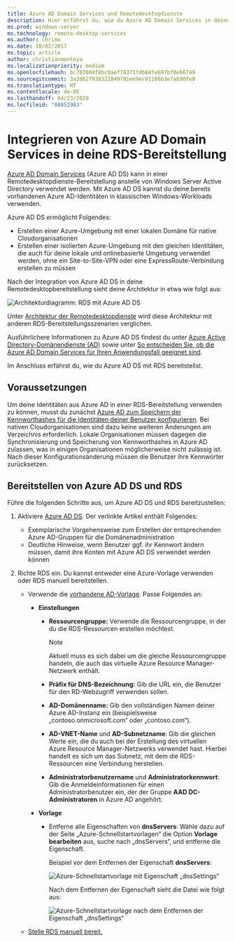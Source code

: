 ```yaml
---
title: Azure AD Domain Services und Remotedesktopdienste
description: Hier erfährst du, wie du Azure AD Domain Services in deine RDS-Bereitstellung integrierst.
ms.prod: windows-server
ms.technology: remote-desktop-services
ms.author: chrimo
ms.date: 10/02/2017
ms.topic: article
author: christianmontoya
ms.localizationpriority: medium
ms.openlocfilehash: bc70300df8bc8aef78371f4b84fe697bf8e66749
ms.sourcegitcommit: 3a3d62f938322849f81ee9ec01186b3e7ab90fe0
ms.translationtype: HT
ms.contentlocale: de-DE
ms.lasthandoff: 04/23/2020
ms.locfileid: "80852983"
---
```

# <a name="integrate-azure-ad-domain-services-with-your-rds-deployment"></a>Integrieren von Azure AD Domain Services in deine RDS-Bereitstellung

[Azure AD Domain Services](/azure/active-directory-domain-services/active-directory-ds-overview) (Azure AD DS) kann in einer Remotedesktopdienste-Bereitstellung anstelle von Windows Server Active Directory verwendet werden. Mit Azure AD DS kannst du deine bereits vorhandenen Azure AD-Identitäten in klassischen Windows-Workloads verwenden.

Azure AD DS ermöglicht Folgendes: 
- Erstellen einer Azure-Umgebung mit einer lokalen Domäne für native Cloudorganisationen 
- Erstellen einer isolierten Azure-Umgebung mit den gleichen Identitäten, die auch für deine lokale und onlinebasierte Umgebung verwendet werden, ohne ein Site-to-Site-VPN oder eine ExpressRoute-Verbindung erstellen zu müssen 

Nach der Integration von Azure AD DS in deine Remotedesktopbereitstellung sieht deine Architektur in etwa wie folgt aus:

![Architekturdiagramm: RDS mit Azure AD DS](media/aadds-rds.png)

Unter [Architektur der Remotedesktopdienste](desktop-hosting-logical-architecture.md) wird diese Architektur mit anderen RDS-Bereitstellungsszenarien verglichen.

Ausführlichere Informationen zu Azure AD DS findest du unter [Azure Active Directory-Domänendienste (AD)](/azure/active-directory-domain-services/active-directory-ds-overview) sowie unter [So entscheiden Sie, ob die Azure AD Domain Services für Ihren Anwendungsfall geeignet sind](/azure/active-directory-domain-services/active-directory-ds-comparison).

Im Anschluss erfährst du, wie du Azure AD DS mit RDS bereitstellst.

## <a name="prerequisites"></a>Voraussetzungen

Um deine Identitäten aus Azure AD in einer RDS-Bereitstellung verwenden zu können, musst du zunächst [Azure AD zum Speichern der Kennworthashes für die Identitäten deiner Benutzer konfigurieren](/azure/active-directory-domain-services/active-directory-ds-getting-started-password-sync). Bei nativen Cloudorganisationen sind dazu keine weiteren Änderungen am Verzeichnis erforderlich. Lokale Organisationen müssen dagegen die Synchronisierung und Speicherung von Kennworthashes in Azure AD zulassen, was in einigen Organisationen möglicherweise nicht zulässig ist. Nach dieser Konfigurationsänderung müssen die Benutzer ihre Kennwörter zurücksetzen.

## <a name="deploy-azure-ad-ds-and-rds"></a>Bereitstellen von Azure AD DS und RDS 
Führe die folgenden Schritte aus, um Azure AD DS und RDS bereitzustellen:

1. Aktiviere [Azure AD DS](/azure/active-directory-domain-services/active-directory-ds-getting-started). Der verlinkte Artikel enthält Folgendes:
   - Exemplarische Vorgehensweise zum Erstellen der entsprechenden Azure AD-Gruppen für die Domänenadministration
   - Deutliche Hinweise, wenn Benutzer ggf. ihr Kennwort ändern müssen, damit ihre Konten mit Azure AD DS verwendet werden können
   
2. Richte RDS ein. Du kannst entweder eine Azure-Vorlage verwenden oder RDS manuell bereitstellen.
   - Verwende die [vorhandene AD-Vorlage](https://azure.microsoft.com/resources/templates/rds-deployment-existing-ad/). Passe Folgendes an:
   
     - **Einstellungen**
       - **Ressourcengruppe:** Verwende die Ressourcengruppe, in der du die RDS-Ressourcen erstellen möchtest.
         > [!NOTE] 
         > Aktuell muss es sich dabei um die gleiche Ressourcengruppe handeln, die auch das virtuelle Azure Resource Manager-Netzwerk enthält.

       - **Präfix für DNS-Bezeichnung:** Gib die URL ein, die Benutzer für den RD-Webzugriff verwenden sollen.
       - **AD-Domänenname:** Gib den vollständigen Namen deiner Azure AD-Instanz ein (beispielsweise „contoso.onmicrosoft.com“ oder „contoso.com“).
       - **AD-VNET-Name** und **AD-Subnetzname**: Gib die gleichen Werte ein, die du auch bei der Erstellung des virtuellen Azure Resource Manager-Netzwerks verwendet hast. Hierbei handelt es sich um das Subnetz, mit dem die RDS-Ressourcen eine Verbindung herstellen.
       - **Administratorbenutzername** und **Administratorkennwort**: Gib die Anmeldeinformationen für einen Administratorbenutzer ein, der der Gruppe **AAD DC-Administratoren** in Azure AD angehört.
   
     - **Vorlage**
        - Entferne alle Eigenschaften von **dnsServers**: Wähle dazu auf der Seite „Azure-Schnellstartvorlagen“ die Option **Vorlage bearbeiten** aus, suche nach „dnsServers“, und entferne die Eigenschaft. 

           Beispiel vor dem Entfernen der Eigenschaft **dnsServers**:
      
           ![Azure-Schnellstartvorlage mit Eigenschaft „dnsSettings“](media/rds-remove-dnssettings-before.png)

           Nach dem Entfernen der Eigenschaft sieht die Datei wie folgt aus:

           ![Azure-Schnellstartvorlage nach dem Entfernen der Eigenschaft „dnsSettings“](media/rds-remove-dnssettings-after.png)
   
   - [Stelle RDS manuell bereit.](rds-deploy-infrastructure.md) 

